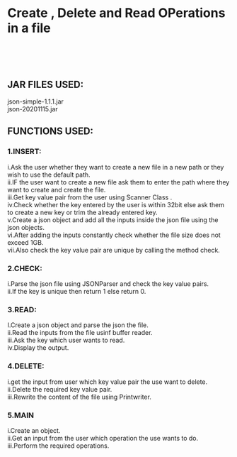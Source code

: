 # Create , Delete and Read OPerations in a file  <br /><br /><br />
## JAR FILES USED:<br />
json-simple-1.1.1.jar<br />
json-20201115.jar<br />
## FUNCTIONS USED:<br />
### 1.INSERT:<br />
i.Ask the user whether they want to create a new file in a new path or they wish to use the default path.<br />
ii.IF the user want to create a new file ask them to enter the path where they want to create and create the file.  
iii.Get key value pair from the user using Scanner Class .<br />
iv.Check whether the key entered by the user is within 32bit else ask them to create a new key or trim the already entered key.  
v.Create a json object and add all the inputs inside the json file using the json objects.<br />
vi.After adding the inputs constantly check whether the file size does not exceed 1GB.<br />
vii.Also check the key value pair are unique by calling the method check.<br />
### 2.CHECK:<br />
i.Parse the json file using JSONParser and check the key value pairs.<br />
ii.If the key is unique then return 1 else return 0.<br />
### 3.READ:<br />
I.Create a json object and parse the json the file. <br />
ii.Read the inputs from the file usinf buffer reader.<br />
iii.Ask the key which user wants to read.<br />
iv.Display the output.<br />
### 4.DELETE:<br />
i.get the input from user which key value pair the use want to delete.<br />
ii.Delete the required key value pair.<br />
iii.Rewrite the content of the file using Printwriter.<br />
### 5.MAIN<br />
i.Create an object.<br />
ii.Get an input from the user which operation the use wants to do.<br />
iii.Perform the required operations.<br />
